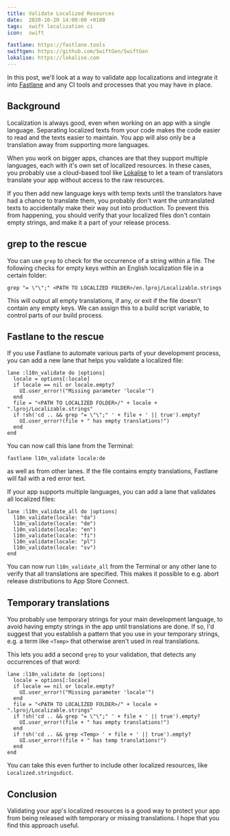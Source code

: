 ```yaml
---
title: Validate Localized Resources
date:  2020-10-20 14:00:00 +0100
tags:  swift localization ci
icon:  swift

fastlane: https://fastlane.tools 
swiftgen: https://github.com/SwiftGen/SwiftGen
lokalise: https://lokalise.com
---
```


In this post, we'll look at a way to validate app localizations and integrate it into [Fastlane]({{page.fastlane}}) and any CI tools and processes that you may have in place.


## Background

Localization is always good, even when working on an app with a single language. Separating localized texts from your code makes the code easier to read and the texts easier to maintain. You app will also only be a translation away from supporting more languages.

When you work on bigger apps, chances are that they support multiple languages, each with it's own set of localized resources. In these cases, you probably use a cloud-based tool like [Lokalise]({{page.lokalise}}) to let a team of translators translate your app without access to the raw resources.

If you then add new language keys with temp texts until the translators have had a chance to translate them, you probably don't want the untranslated texts to accidentally make their way out into production. To prevent this from happening, you should verify that your localized files don't contain empty strings, and make it a part of your release process.


## grep to the rescue

You can use `grep` to check for the occurrence of a string within a file. The following checks for empty keys within an English localization file in a certain folder:

```
grep "= \"\";" <PATH TO LOCALIZED FOLDER>/en.lproj/Localizable.strings
```

This will output all empty translations, if any, or exit if the file doesn't contain any empty keys. We can assign this to a build script variable, to control parts of our build process.


## Fastlane to the rescue

If you use Fastlane to automate various parts of your development process, you can add a new lane that helps you validate a localized file:

```
lane :l10n_validate do |options|
  locale = options[:locale]
  if locale == nil or locale.empty?
    UI.user_error!("Missing parameter 'locale'")
  end
  file = "<PATH TO LOCALIZED FOLDER>/" + locale + ".lproj/Localizable.strings"
  if !sh('cd .. && grep "= \"\";" ' + file + ' || true').empty?
    UI.user_error!(file + " has empty translations!")
  end
end
```

You can now call this lane from the Terminal:

```
fastlane l10n_validate locale:de
```

as well as from other lanes. If the file contains empty translations, Fastlane will fail with a red error text.

If your app supports multiple languages, you can add a lane that validates all localized files:

```
lane :l10n_validate_all do |options|
  l10n_validate(locale: "da")
  l10n_validate(locale: "de")
  l10n_validate(locale: "en")
  l10n_validate(locale: "fi")
  l10n_validate(locale: "pl")
  l10n_validate(locale: "sv")
end
```

You can now run `l10n_validate_all` from the Terminal or any other lane to verify that all translations are specified. This makes it possible to e.g. abort release distributions to App Store Connect.


## Temporary translations

You probably use temporary strings for your main development language, to avoid having empty strings in the app until translations are done. If so, I'd suggest that you establish a pattern that you use in your temporary strings, e.g. a term like `<Temp>` that otherwise aren't used in real translations.

This lets you add a second `grep` to your validation, that detects any occurrences of that word:

```
lane :l10n_validate do |options|
  locale = options[:locale]
  if locale == nil or locale.empty?
    UI.user_error!("Missing parameter 'locale'")
  end
  file = "<PATH TO LOCALIZED FOLDER>/" + locale + ".lproj/Localizable.strings"
  if !sh('cd .. && grep "= \"\";" ' + file + ' || true').empty?
    UI.user_error!(file + " has empty translations!")
  end
  if !sh('cd .. && grep <Temp> ' + file + ' || true').empty?
    UI.user_error!(file + " has temp translations!")
  end
end
```

You can take this even further to include other localized resources, like `Localized.stringsdict`.


## Conclusion

Validating your app's localized resources is a good way to protect your app from being released with temporary or missing translations. I hope that you find this approach useful.